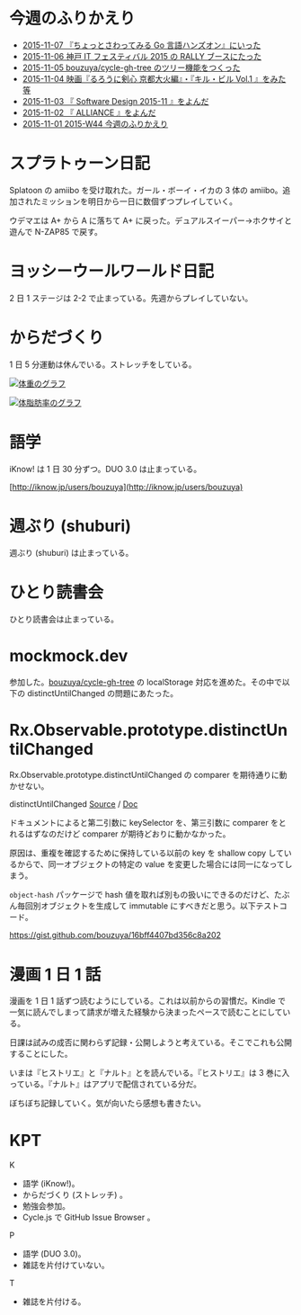 # 今週のふりかえり

- [2015-11-07 『ちょっとさわってみる Go 言語ハンズオン』にいった][2015-11-07]
- [2015-11-06 神戸 IT フェスティバル 2015 の RALLY ブースにたった][2015-11-06]
- [2015-11-05 bouzuya/cycle-gh-tree のツリー機能をつくった][2015-11-05]
- [2015-11-04 映画『るろうに剣心 京都大火編』・『キル・ビル Vol.1 』をみた等][2015-11-04]
- [2015-11-03 『 Software Design 2015-11 』をよんだ][2015-11-03]
- [2015-11-02 『 ALLIANCE 』をよんだ][2015-11-02]
- [2015-11-01 2015-W44 今週のふりかえり][2015-11-01]

# スプラトゥーン日記

Splatoon の amiibo を受け取れた。ガール・ボーイ・イカの 3 体の amiibo。追加されたミッションを明日から一日に数個ずつプレイしていく。

ウデマエは A+ から A に落ちて A+ に戻った。デュアルスイーパー→ホクサイと遊んで N-ZAP85 で戻す。

# ヨッシーウールワールド日記

2 日 1 ステージは 2-2 で止まっている。先週からプレイしていない。

# からだづくり

1 日 5 分運動は休んでいる。ストレッチをしている。

[![体重のグラフ][graph-weight-img]][graph-weight-url]

[![体脂肪率のグラフ][graph-percent-img]][graph-percent-url]

# 語学

iKnow! は 1 日 30 分ずつ。DUO 3.0 は止まっている。

[http://iknow.jp/users/bouzuya](http://iknow.jp/users/bouzuya)

# 週ぶり (shuburi)

週ぶり (shuburi) は止まっている。

# ひとり読書会

ひとり読書会は止まっている。

# mockmock.dev

参加した。[bouzuya/cycle-gh-tree][] の localStorage 対応を進めた。その中で以下の distinctUntilChanged の問題にあたった。

# Rx.Observable.prototype.distinctUntilChanged

Rx.Observable.prototype.distinctUntilChanged の comparer を期待通りに動かせない。

distinctUntilChanged [Source](https://github.com/Reactive-Extensions/RxJS/blob/v4.0.6/src/core/linq/observable/distinctuntilchanged.js) / [Doc](https://github.com/Reactive-Extensions/RxJS/blob/v4.0.6/doc/api/core/operators/distinctuntilchanged.md)

ドキュメントによると第二引数に keySelector を、第三引数に comparer をとれるはずなのだけど comparer が期待どおりに動かなかった。

原因は、重複を確認するために保持している以前の key を shallow copy しているからで、同一オブジェクトの特定の value を変更した場合には同一になってしまう。

`object-hash` パッケージで hash 値を取れば別もの扱いにできるのだけど、たぶん毎回別オブジェクトを生成して immutable にすべきだと思う。以下テストコード。

https://gist.github.com/bouzuya/16bff4407bd356c8a202

# 漫画 1 日 1 話

漫画を 1 日 1 話ずつ読むようにしている。これは以前からの習慣だ。Kindle で一気に読んでしまって請求が増えた経験から決まったペースで読むことにしている。

日課は試みの成否に関わらず記録・公開しようと考えている。そこでこれも公開することにした。

いまは『ヒストリエ』と『ナルト』とを読んでいる。『ヒストリエ』は 3 巻に入っている。『ナルト』はアプリで配信されている分だ。

ぼちぼち記録していく。気が向いたら感想も書きたい。

# KPT

K

- 語学 (iKnow!)。
- からだづくり (ストレッチ) 。
- 勉強会参加。
- Cycle.js で GitHub Issue Browser 。

P

- 語学 (DUO 3.0)。
- 雑誌を片付けていない。

T

- 雑誌を片付ける。

[graph-percent-img]: http://graph.hatena.ne.jp/bouzuya/graph?graphname=percent&startdate=2015-01-01&enddate=2015-11-08
[graph-percent-url]: http://graph.hatena.ne.jp/bouzuya/percent/?startdate=2015-01-01&enddate=2015-11-08
[graph-weight-img]: http://graph.hatena.ne.jp/bouzuya/graph?graphname=weight&startdate=2015-01-01&enddate=2015-11-08
[graph-weight-url]: http://graph.hatena.ne.jp/bouzuya/weight/?startdate=2015-01-01&enddate=2015-11-08
[2015-11-01]: https://blog.bouzuya.net/2015/11/01/
[2015-11-02]: https://blog.bouzuya.net/2015/11/02/
[2015-11-03]: https://blog.bouzuya.net/2015/11/03/
[2015-11-04]: https://blog.bouzuya.net/2015/11/04/
[2015-11-05]: https://blog.bouzuya.net/2015/11/05/
[2015-11-06]: https://blog.bouzuya.net/2015/11/06/
[2015-11-07]: https://blog.bouzuya.net/2015/11/07/
[bouzuya/cycle-gh-tree]: https://github.com/bouzuya/cycle-gh-tree
